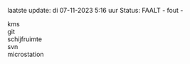 laatste update: 
di 07-11-2023  5:16   uur 
Status: FAALT - fout - 
<div class="service R">kms</div><div class="service R">git</div><div class="service R">schijfruimte</div><div class="service R">svn</div><div class="service R">microstation</div>